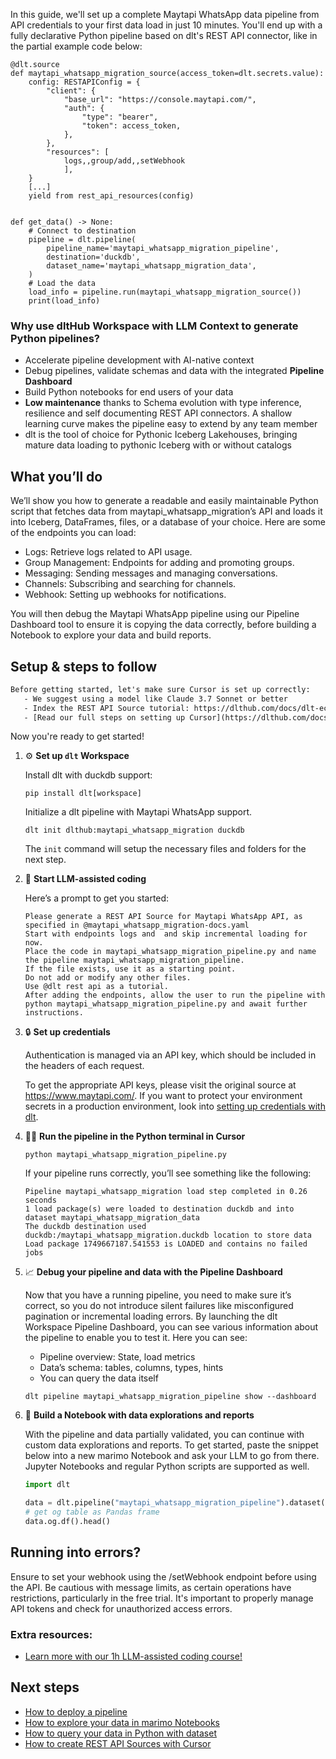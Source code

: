 In this guide, we'll set up a complete Maytapi WhatsApp data pipeline from API credentials to your first data load in just 10 minutes. You'll end up with a fully declarative Python pipeline based on dlt's REST API connector, like in the partial example code below:

```python-outcome
@dlt.source
def maytapi_whatsapp_migration_source(access_token=dlt.secrets.value):
    config: RESTAPIConfig = {
        "client": {
            "base_url": "https://console.maytapi.com/",
            "auth": {
                "type": "bearer",
                "token": access_token,
            },
        },
        "resources": [
            logs,,group/add,,setWebhook
            ],
    }
    [...]
    yield from rest_api_resources(config)


def get_data() -> None:
    # Connect to destination
    pipeline = dlt.pipeline(
        pipeline_name='maytapi_whatsapp_migration_pipeline',
        destination='duckdb',
        dataset_name='maytapi_whatsapp_migration_data', 
    )
    # Load the data
    load_info = pipeline.run(maytapi_whatsapp_migration_source())
    print(load_info) 
```

### Why use dltHub Workspace with LLM Context to generate Python pipelines?

- Accelerate pipeline development with AI-native context
- Debug pipelines, validate schemas and data with the integrated **Pipeline Dashboard**
- Build Python notebooks for end users of your data
- **Low maintenance** thanks to Schema evolution with type inference, resilience and self documenting REST API connectors. A shallow learning curve makes the pipeline easy to extend by any team member
- dlt is the tool of choice for Pythonic Iceberg Lakehouses, bringing mature data loading to pythonic Iceberg with or without catalogs

## What you’ll do

We’ll show you how to generate a readable and easily maintainable Python script that fetches data from maytapi_whatsapp_migration’s API and loads it into Iceberg, DataFrames, files, or a database of your choice. Here are some of the endpoints you can load:

- Logs: Retrieve logs related to API usage.
- Group Management: Endpoints for adding and promoting groups.
- Messaging: Sending messages and managing conversations.
- Channels: Subscribing and searching for channels.
- Webhook: Setting up webhooks for notifications.

You will then debug the Maytapi WhatsApp pipeline using our Pipeline Dashboard tool to ensure it is copying the data correctly, before building a Notebook to explore your data and build reports.

## Setup & steps to follow

```default
Before getting started, let's make sure Cursor is set up correctly:
   - We suggest using a model like Claude 3.7 Sonnet or better
   - Index the REST API Source tutorial: https://dlthub.com/docs/dlt-ecosystem/verified-sources/rest_api/ and add it to context as **@dlt rest api**
   - [Read our full steps on setting up Cursor](https://dlthub.com/docs/dlt-ecosystem/llm-tooling/cursor-restapi#23-configuring-cursor-with-documentation)
```

Now you're ready to get started!

1. ⚙️ **Set up `dlt` Workspace**
    
    Install dlt with duckdb support:
    ```shell
    pip install dlt[workspace]
    ```

    Initialize a dlt pipeline with Maytapi WhatsApp support.
    ```shell
    dlt init dlthub:maytapi_whatsapp_migration duckdb
    ```

    The `init` command will setup the necessary files and folders for the next step.
    
2. 🤠 **Start LLM-assisted coding**
    
    Here’s a prompt to get you started:
    
    ```prompt
    Please generate a REST API Source for Maytapi WhatsApp API, as specified in @maytapi_whatsapp_migration-docs.yaml 
    Start with endpoints logs and  and skip incremental loading for now. 
    Place the code in maytapi_whatsapp_migration_pipeline.py and name the pipeline maytapi_whatsapp_migration_pipeline. 
    If the file exists, use it as a starting point. 
    Do not add or modify any other files. 
    Use @dlt rest api as a tutorial. 
    After adding the endpoints, allow the user to run the pipeline with python maytapi_whatsapp_migration_pipeline.py and await further instructions.
    ```

    
3. 🔒 **Set up credentials** 
    
    Authentication is managed via an API key, which should be included in the headers of each request.
    
    To get the appropriate API keys, please visit the original source at https://www.maytapi.com/.
    If you want to protect your environment secrets in a production environment, look into [setting up credentials with dlt](https://dlthub.com/docs/walkthroughs/add_credentials).
    
4. 🏃‍♀️ **Run the pipeline in the Python terminal in Cursor**
    
    ```shell
    python maytapi_whatsapp_migration_pipeline.py
    ```
    
    If your pipeline runs correctly, you’ll see something like the following:
    
    ```shell
    Pipeline maytapi_whatsapp_migration load step completed in 0.26 seconds
    1 load package(s) were loaded to destination duckdb and into dataset maytapi_whatsapp_migration_data
    The duckdb destination used duckdb:/maytapi_whatsapp_migration.duckdb location to store data
    Load package 1749667187.541553 is LOADED and contains no failed jobs
    ```
    
5. 📈 **Debug your pipeline and data with the Pipeline Dashboard**

    Now that you have a running pipeline, you need to make sure it’s correct, so you do not introduce silent failures like misconfigured pagination or incremental loading errors. By launching the dlt Workspace Pipeline Dashboard, you can see various information about the pipeline to enable you to test it. Here you can see:
    - Pipeline overview: State, load metrics
    - Data’s schema: tables, columns, types, hints
    - You can query the data itself
    
    ```shell
    dlt pipeline maytapi_whatsapp_migration_pipeline show --dashboard
    ```
    
6. 🐍 **Build a Notebook with data explorations and reports**

    With the pipeline and data partially validated, you can continue with custom data explorations and reports. To get started, paste the snippet below into a new marimo Notebook and ask your LLM to go from there. Jupyter Notebooks and regular Python scripts are supported as well.

    
    ```python
    import dlt

   data = dlt.pipeline("maytapi_whatsapp_migration_pipeline").dataset()
   # get og table as Pandas frame
   data.og.df().head()
    ```

## Running into errors?

Ensure to set your webhook using the /setWebhook endpoint before using the API. Be cautious with message limits, as certain operations have restrictions, particularly in the free trial. It's important to properly manage API tokens and check for unauthorized access errors.

### Extra resources:

- [Learn more with our 1h LLM-assisted coding course!](https://www.youtube.com/watch?v=GGid70rnJuM)

## Next steps

- [How to deploy a pipeline](https://dlthub.com/docs/walkthroughs/deploy-a-pipeline)
- [How to explore your data in marimo Notebooks](https://dlthub.com/docs/general-usage/dataset-access/marimo)
- [How to query your data in Python with dataset](https://dlthub.com/docs/general-usage/dataset-access/dataset)
- [How to create REST API Sources with Cursor](https://dlthub.com/docs/dlt-ecosystem/llm-tooling/cursor-restapi)